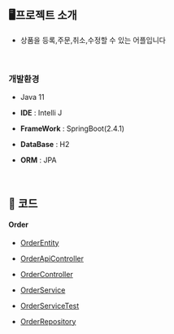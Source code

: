 
## **🖥️**프로젝트 소개

- 상품을 등록,주문,취소,수정할 수 있는 어플입니다 
  
<br>  

### 개발환경

- Java 11

- **IDE** : Intelli J

- **FrameWork** : SpringBoot(2.4.1)

- **DataBase** : H2

- **ORM** : JPA
  
<br> 

## **📌** 코드

#### Order

- [OrderEntity](jpashop/src/main/java/jpabook/jpashop/domain/Order.java)

- [OrderApiController](jpashop/src/main/java/jpabook/jpashop/api/OrderSimpleApiController.java)
  
- [OrderController](jpashop/src/main/java/jpabook/jpashop/controller/OrderController.java)

- [OrderService](jpashop/src/main/java/jpabook/jpashop/service/OrderService.java)

- [OrderServiceTest](jpashop/src/test/java/jpabook/jpashop/service/OrderServiceTest.java)

- [OrderRepository](jpashop/src/main/java/jpabook/jpashop/repository/OrderRepository.java)




